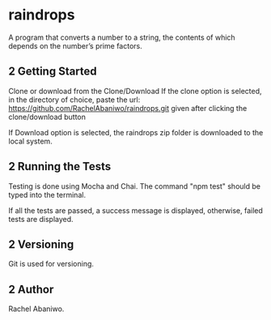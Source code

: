# raindrops
A program that converts a number to a string, the contents of which depends on the number’s prime factors. 
## 2 Getting Started
Clone or download from the Clone/Download
If the clone option is selected, in the directory of choice, paste the url: https://github.com/RachelAbaniwo/raindrops.git given after clicking the clone/download button

If Download option is selected, the raindrops zip folder is downloaded to the local system.

## 2 Running the Tests

Testing is done using Mocha and Chai.
The command "npm test" should be typed into the terminal.

If all the tests are passed, a success message is displayed, otherwise, failed tests are displayed.

## 2 Versioning
Git is used for versioning.

## 2 Author

Rachel Abaniwo.


